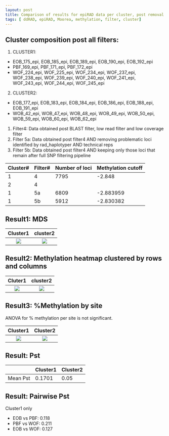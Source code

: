```yaml
---
layout: post
title: Comparison of results for epiRAD data per cluster, post removal of problematic loci from technical reps.  
tags: [ ddRAD, epiRAD, Moorea, methylation, filter, cluster]
---
```


## Cluster composition post all filters: 
1. CLUSTER1:
- EOB_175_epi, EOB_185_epi, EOB_189_epi, EOB_190_epi, EOB_192_epi
- PBF_169_epi, PBF_171_epi, PBF_172_epi
- WOF_224_epi, WOF_225_epi, WOF_234_epi, WOF_237_epi, WOF_238_epi, WOF_239_epi, WOF_240_epi, WOF_241_epi, WOF_243_epi, WOF_244_epi, WOF_245_epi
2. CLUSTER2: 
- EOB_177_epi, EOB_183_epi, EOB_184_epi, EOB_186_epi, EOB_188_epi, EOB_191_epi
- WOB_42_epi, WOB_47_epi, WOB_48_epi, WOB_49_epi, WOB_50_epi, WOB_59_epi, WOB_60_epi, WOB_62_epi

1. Filter4: Data obtained post BLAST filter, low read filter and low coverage filter 
2. Filter 5a: Data obtained post filter4 AND removing problematic loci identified by rad_haplotyper AND technical reps
3. Filter 5b: Data obtained post filter4 AND keeping only those loci that remain after full SNP filtering pipeline

|Cluster#| Filter#  | Number of loci| Methylation cutoff |
|--------|----------|-------------|----------------------|
|1| 4        |  7795       | -2.848               |
|2|4         |              |                       |
|1| 5a       |  6809       |  -2.883959           |
|1| 5b       |  5912       |   -2.830382          |

## Result1: MDS 

Cluster1             | cluster2 
:-------------------------:|:------:
![]({{site.baseurl}}/images/epiRAD_analysis_out/minus_outliers/Filter4_clust1_mds.png)  |  ![]({{site.baseurl}}/images/epiRAD_analysis_out/minus_outliers/Filter4_clust2_mds.png)

## Result2: Methylation heatmap clustered by rows and columns 

Cluter1             | cluster2 
:-------------------------:|:------:
![]({{site.baseurl}}/images/epiRAD_analysis_out/post_fil2b/Filter4_clust1_MethylHeatMap.png)  |  ![]({{site.baseurl}}/images/epiRAD_analysis_out/post_fil2b/Filter4_clust2_MethylHeatMap.png)

## Result3: %Methylation by site
ANOVA for % methylation per site is not significant.

Cluster1             |  Cluster2
:-------------------------:|:------:
![]({{site.baseurl}}/images/epiRAD_analysis_out/post_fil2b/Filter4_clust1_percnt_CpGmethyln_bysite.png)  |  ![]({{site.baseurl}}/images/epiRAD_analysis_out/post_fil2b/Filter4_clust2_percnt_CpGmethyln_bysite.png) 

## Result: Pst 

|         |Cluster1|Cluster2 
|---------|------------|---------|
Mean Pst| 0.1701| 0.05|

## Result: Pairwise Pst 

Cluster1 only
- EOB vs PBF: 0.118 
- PBF vs WOF: 0.211
- EOB vs WOF: 0.127

